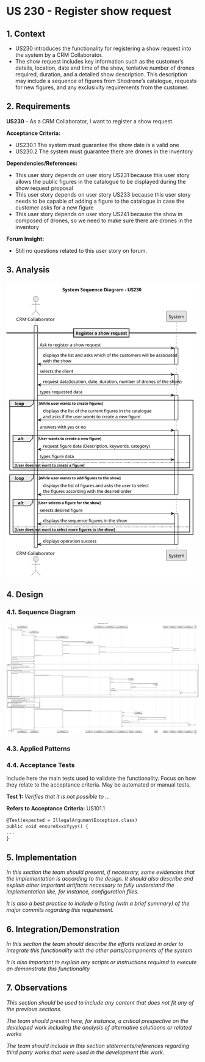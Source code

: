 # US 230 - Register show request

## 1. Context

* US230 introduces the functionality for registering a show request into the system by a CRM Collaborator.
* The show request includes key information such as the customer’s details, location, date and time of the show, tentative number of drones required, duration, and a detailed show description. This description may include a sequence of figures from Shodrone’s catalogue, requests for new figures, and any exclusivity requirements from the customer.

## 2. Requirements

**US230** - As a CRM Collaborator, I want to register a show request.

**Acceptance Criteria:**

- US230.1 The system must guarantee the show date is a valid one
- US230.2 The system must guarantee there are drones in the inventory

**Dependencies/References:**

* This user story depends on user story US231 because this user story allows the public figures in the catalogue to be displayed during the show request proposal 
* This user story depends on user story US233 because this user story needs to be capable of adding a figure to the catalogue in case the customer asks for a new figure
* This user story depends on user story US241 because the show in composed of drones, so we need to make sure there are drones in the inventory

**Forum Insight:**

* Still no questions related to this user story on forum.

## 3. Analysis

![System Sequence Diagram](images/system-sequence-diagram-US230.svg)

## 4. Design


### 4.1. Sequence Diagram

![Sequence Diagram](images/sequence-diagram-US230.svg)

### 4.3. Applied Patterns

### 4.4. Acceptance Tests

Include here the main tests used to validate the functionality. Focus on how they relate to the acceptance criteria. May be automated or manual tests.

**Test 1:** *Verifies that it is not possible to ...*

**Refers to Acceptance Criteria:** US101.1


```
@Test(expected = IllegalArgumentException.class)
public void ensureXxxxYyyy() {
...
}
````

## 5. Implementation

*In this section the team should present, if necessary, some evidencies that the implementation is according to the design. It should also describe and explain other important artifacts necessary to fully understand the implementation like, for instance, configuration files.*

*It is also a best practice to include a listing (with a brief summary) of the major commits regarding this requirement.*

## 6. Integration/Demonstration

*In this section the team should describe the efforts realized in order to integrate this functionality with the other parts/components of the system*

*It is also important to explain any scripts or instructions required to execute an demonstrate this functionality*

## 7. Observations

*This section should be used to include any content that does not fit any of the previous sections.*

*The team should present here, for instance, a critical prespective on the developed work including the analysis of alternative solutioons or related works*

*The team should include in this section statements/references regarding third party works that were used in the development this work.*
